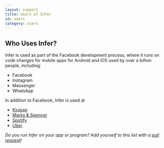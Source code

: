 ```yaml
---
layout: support
title: Users of Infer
id: users
category: users
---
```


## Who Uses Infer?

Infer is used as part of the Facebook development process, where it
runs on code changes for mobile apps for Android and iOS used by over
a billion people, including:

- Facebook
- Instagram
- Messenger
- WhatsApp


In addition to Facebook, Infer is used at

- [Kiuwan](https://www.kiuwan.com/)
- [Marks & Spencer](https://www.marksandspencer.com/)
- [Spotify](https://www.spotify.com/)
- [Uber](https://www.uber.com/)

*Do you run Infer on your app or program? Add yourself to this list with a [pull request](https://github.com/facebook/infer/edit/gh-pages/users.md)!*
